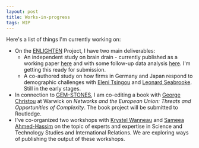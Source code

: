 ```yaml
---
layout: post
title: Works-in-progress
tags: WIP
---
```


Here's a list of things I'm currently working on:

- On the [ENLIGHTEN](http://enlightenproject.eu/) Project, I have two main deliverables:
  - An independent study on brain drain - currently published as a working paper [here](https://warwick.ac.uk/fac/soc/pais/research/researchcentres/csgr/papers/285-17.pdf) and with some follow-up data analysis [here](https://github.com/basselhak/braindrain). I'm getting this ready for submission.
  - A co-authored study on how firms in Germany and Japan respond to demographic challenges with [Eleni Tsingou](https://www.cbs.dk/en/research/departments-and-centres/department-of-business-and-politics/staff/etdbp) and [Leonard Seabrooke](https://www.cbs.dk/en/research/departments-and-centres/department-of-business-and-politics/staff/lsdbp). Still in the early stages.
- In connection to [GEM-STONES](https://gem-stones.eu/), I am co-editing a book with [George Christou](https://www2.warwick.ac.uk/fac/soc/pais/people/christou/) at Warwick on *Networks and the European Union: Threats and Opportunities of Complexity*. The book project will be submitted to Routledge.
- I've co-organized two workshops with [Krystel Wanneau](http://philoscsoc.ulb.be/en/users/kwanneau) and [Sameea Ahmed-Hassim](https://gem-stones.eu/people/sameea-ahmed-hassim) on the topic of experts and expertise in Science and Technology Studies and International Relations. We are exploring ways of publishing the output of these workshops.
